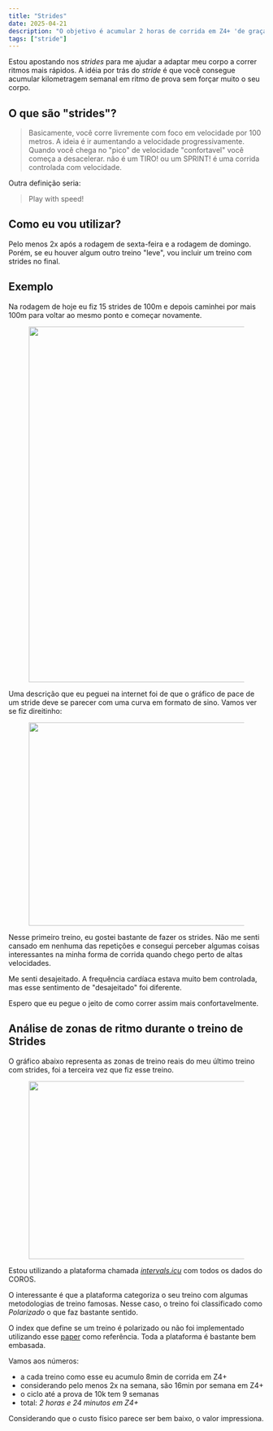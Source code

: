 ```yaml
---
title: "Strides"
date: 2025-04-21
description: "O objetivo é acumular 2 horas de corrida em Z4+ 'de graça'."
tags: ["stride"]
---
```


Estou apostando nos _strides_ para me ajudar a adaptar meu corpo a correr ritmos
mais rápidos. A idéia por trás do _stride_ é que você consegue acumular
kilometragem semanal em ritmo de prova sem forçar muito o seu corpo.

## O que são "strides"?

> Basicamente, você corre livremente com foco em velocidade por 100 metros. A
> ideia é ir aumentando a velocidade progressivamente.
> Quando você chega no "pico" de velocidade "confortavel" você começa a
> desacelerar. não é um TIRO! ou um SPRINT! é uma corrida controlada com
> velocidade.

Outra definição seria:

> Play with speed!

## Como eu vou utilizar?

Pelo menos 2x após a rodagem de sexta-feira e a rodagem de domingo. Porém, se eu
houver algum outro treino "leve", vou incluir um treino com strides no final.

## Exemplo

Na rodagem de hoje eu fiz 15 strides de 100m e depois caminhei por mais 100m
para voltar ao mesmo ponto e começar novamente.

<figure>
<img src="/diario-corrida/exemplo_strides.png" width="800" height="700">
</figure>

Uma descrição que eu peguei na internet foi de que o gráfico de pace de um
stride deve se parecer com uma curva em formato de sino. Vamos ver se fiz
direitinho:

<figure>
<img src="/diario-corrida/exemplo_strides_bell.png" width="800" height="400">
</figure>

Nesse primeiro treino, eu gostei bastante de fazer os strides. Não me senti
cansado em nenhuma das repetições e consegui perceber algumas coisas
interessantes na minha forma de corrida quando chego perto de altas velocidades.

Me senti desajeitado. A frequência cardíaca estava muito bem controlada, mas
esse sentimento de "desajeitado" foi diferente.

Espero que eu pegue o jeito de como correr assim mais confortavelmente.

## Análise de zonas de ritmo durante o treino de Strides

O gráfico abaixo representa as zonas de treino reais do meu último treino com
strides, foi a terceira vez que fiz esse treino.

<figure>
<img src="/diario-corrida/strides_stats.png" width="600" height="350">
</figure>

Estou utilizando a plataforma chamada [*intervals.icu*](https://intervals.icu) com todos os dados do COROS.

O interessante é que a plataforma categoriza o seu treino com algumas
metodologias de treino famosas. Nesse caso, o treino foi classificado como
*Polarizado* o que faz bastante sentido.

O index que define se um treino é polarizado ou não foi implementado utilizando esse [paper](https://www.researchgate.net/publication/333741113_The_Polarization-Index_A_Simple_Calculation_to_Distinguish_Polarized_From_Non-polarized_Training_Intensity_Distributions) como referência. Toda a plataforma é bastante bem embasada.

Vamos aos números:

- a cada treino como esse eu acumulo 8min de corrida em Z4+
- considerando pelo menos 2x na semana, são 16min por semana em Z4+
- o ciclo até a prova de 10k tem 9 semanas
- total: *2 horas e 24 minutos em Z4+*

Considerando que o custo físico parece ser bem baixo, o valor impressiona.
